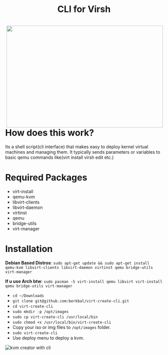 <p align="center">
  <h1 align="center">CLI for Virsh</h1><br>
  <img src="https://www.berkbal.com/wp-content/uploads/2022/01/virt-create-cli.gif" align="right" height="325" width="500"></img>
</p>

# How does this work?
Its a shell script(cli interface) that makes easy to deploy kernel virtual machines and managing them. It typically sends parameters or variables to basic qemu commands like(virt install virsh edit etc.)

# Required Packages

- virt-install
- qemu-kvm
- libvirt-clients
- libvirt-daemon
- virtinst
- qemu
- bridge-utils
- virt-manager

# Installation

**Debian Based Distros**:
`sudo apt-get update && sudo apt-get install qemu-kvm libvirt-clients libvirt-daemon virtinst qemu bridge-utils virt-manager`

**If u use Arch btw**: `sudo pacman -S virt-install qemu libvirt virt-install qemu bridge-utils virt-manager`

- `cd ~/Downloads`
- `git clone git@github.com:berkbal/virt-create-cli.git`
- `cd virt-create-cli`
- `sudo mkdir -p /opt/images`
- `sudo cp virt-create-cli /usr/local/bin`
- `sudo chmod +x /usr/local/bin/virt-create-cli`
- Copy your iso or img files to `/opt/images` folder.
- `sudo virt-create-cli`
- Use deploy menu to deploy a kvm.

![kvm creator with cli](https://www.berkbal.com/wp-content/uploads/2022/01/virt_create_cli_berkbal.com_.png)
